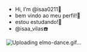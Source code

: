 - Hi, I’m @isaa0211🙋
-  bem vindo ao meu perfil!🫶
-  estou estudando!📙
-  @isaa_vilas☎️
  

![Uploading elmo-dance.gif…]()

